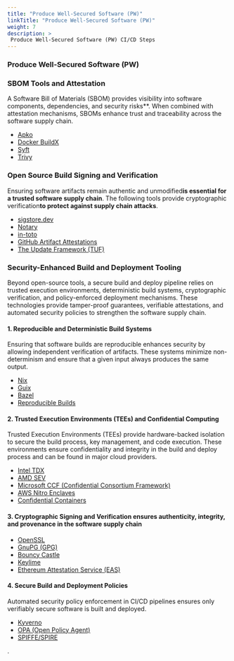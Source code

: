 ```yaml
---
title: "Produce Well-Secured Software (PW)"
linkTitle: "Produce Well-Secured Software (PW)"
weight: 7
description: >
 Produce Well-Secured Software (PW) CI/CD Steps
---
```


### Produce Well-Secured Software (PW)

### SBOM Tools and Attestation
A Software Bill of Materials (SBOM) provides visibility into software components, dependencies, and security risks**. When combined with attestation mechanisms, SBOMs enhance trust and traceability across the software supply chain.

- [Apko](https://github.com/chainguard-dev/apko)
- [Docker BuildX](https://docs.docker.com/reference/cli/docker/buildx/build/#attest)
- [Syft](https://github.com/anchore/syft)
- [Trivy](https://github.com/aquasecurity/trivy)

### Open Source Build Signing and Verification
Ensuring software artifacts remain authentic and unmodified**is essential for a trusted software supply chain**. The following tools provide cryptographic verification**to protect against supply chain attacks**.

- [sigstore.dev](https://www.sigstore.dev/)
- [Notary](https://notaryproject.dev/)
- [in-toto](https://in-toto.io/)
- [GitHub Artifact Attestations](https://github.blog/changelog/2024-06-25-artifact-attestations-is-generally-available/)
- [The Update Framework (TUF)](https://theupdateframework.io/)

### Security-Enhanced Build and Deployment Tooling

Beyond open-source tools, a secure build and deploy pipeline relies on trusted execution environments, deterministic build systems, cryptographic verification, and policy-enforced deployment mechanisms. These technologies provide tamper-proof guarantees, verifiable attestations, and automated security policies to strengthen the software supply chain.

#### 1. Reproducible and Deterministic Build Systems
Ensuring that software builds are reproducible enhances security by allowing independent verification of artifacts. These systems minimize non-determinism and ensure that a given input always produces the same output.

- [Nix](https://nixos.org/)
- [Guix](https://guix.gnu.org/)
- [Bazel](https://bazel.build/)
- [Reproducible Builds](https://reproducible-builds.org/)

#### 2. Trusted Execution Environments (TEEs) and Confidential Computing
Trusted Execution Environments (TEEs) provide hardware-backed isolation to secure the build process, key management, and code execution. These environments ensure confidentiality and integrity in the build and deploy process and can be found in major cloud providers.

- [Intel TDX](https://www.intel.com/content/www/us/en/developer/tools/trust-domain-extensions/overview.html)
- [AMD SEV](https://www.amd.com/en/developer/sev.html)
- [Microsoft CCF (Confidential Consortium Framework)](https://github.com/microsoft/CCF)
- [AWS Nitro Enclaves](https://aws.amazon.com/ec2/nitro/nitro-enclaves/)
- [Confidential Containers](https://github.com/confidential-containers/confidential-containers/)

#### 3. Cryptographic Signing and Verification  ensures authenticity, integrity, and provenance in the software supply chain

- [OpenSSL](https://www.openssl.org/)
- [GnuPG (GPG)](https://gnupg.org/)
- [Bouncy Castle](https://www.bouncycastle.org/)
- [Keylime](https://keylime.dev/)
- [Ethereum Attestation Service (EAS)](https://attest.org/)

#### 4. Secure Build and Deployment Policies
Automated security policy enforcement in CI/CD pipelines ensures only verifiably secure software is built and deployed.

- [Kyverno](https://kyverno.io/)
- [OPA (Open Policy Agent)](https://www.openpolicyagent.org/)
- [SPIFFE/SPIRE](https://spiffe.io/)

.

